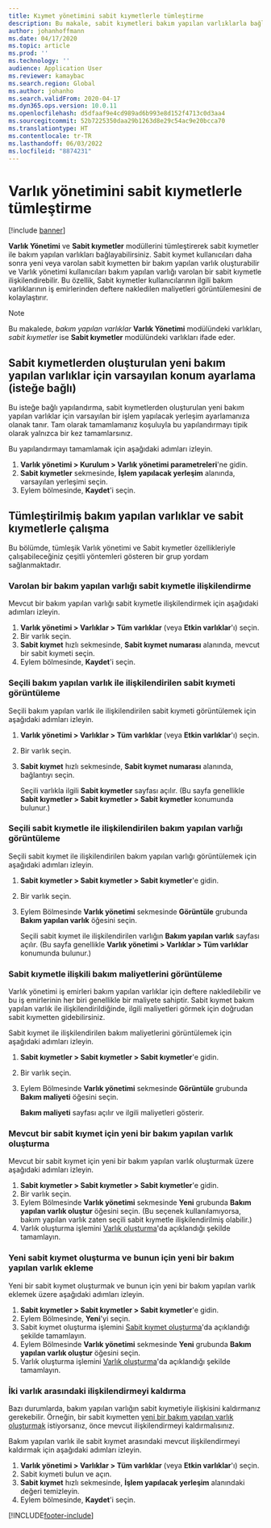 ```yaml
---
title: Kıymet yönetimini sabit kıymetlerle tümleştirme
description: Bu makale, sabit kıymetleri bakım yapılan varlıklarla bağlamak için Varlık Yönetimi ve Sabit kıymetler modüllerinin nasıl tümleştirileceğini açıklamaktadır.
author: johanhoffmann
ms.date: 04/17/2020
ms.topic: article
ms.prod: ''
ms.technology: ''
audience: Application User
ms.reviewer: kamaybac
ms.search.region: Global
ms.author: johanho
ms.search.validFrom: 2020-04-17
ms.dyn365.ops.version: 10.0.11
ms.openlocfilehash: d5dfaaf9e4cd989ad6b993e8d152f4713c0d3aa4
ms.sourcegitcommit: 52b7225350daa29b1263d8e29c54ac9e20bcca70
ms.translationtype: HT
ms.contentlocale: tr-TR
ms.lasthandoff: 06/03/2022
ms.locfileid: "8874231"
---
```

# <a name="integrate-asset-management-with-fixed-assets"></a>Varlık yönetimini sabit kıymetlerle tümleştirme

[!include [banner](../../includes/banner.md)]

**Varlık Yönetimi** ve **Sabit kıymetler** modüllerini tümleştirerek sabit kıymetler ile bakım yapılan varlıkları bağlayabilirsiniz. Sabit kıymet kullanıcıları daha sonra yeni veya varolan sabit kıymetten bir bakım yapılan varlık oluşturabilir ve Varlık yönetimi kullanıcıları bakım yapılan varlığı varolan bir sabit kıymetle ilişkilendirebilir. Bu özellik, Sabit kıymetler kullanıcılarının ilgili bakım varlıklarının iş emirlerinden deftere nakledilen maliyetleri görüntülemesini de kolaylaştırır.

> [!NOTE]
> Bu makalede, *bakım yapılan varlıklar* **Varlık Yönetimi** modülündeki varlıkları, *sabit kıymetler* ise **Sabit kıymetler** modülündeki varlıkları ifade eder.

## <a name="set-a-default-location-for-new-maintenance-assets-that-are-created-from-fixed-assets-optional"></a>Sabit kıymetlerden oluşturulan yeni bakım yapılan varlıklar için varsayılan konum ayarlama (isteğe bağlı)

Bu isteğe bağlı yapılandırma, sabit kıymetlerden oluşturulan yeni bakım yapılan varlıklar için varsayılan bir işlem yapılacak yerleşim ayarlamanıza olanak tanır. Tam olarak tamamlamanız koşuluyla bu yapılandırmayı tipik olarak yalnızca bir kez tamamlarsınız.

Bu yapılandırmayı tamamlamak için aşağıdaki adımları izleyin.

1. **Varlık yönetimi \> Kurulum \> Varlık yönetimi parametreleri**'ne gidin.
1. **Sabit kıymetler** sekmesinde, **İşlem yapılacak yerleşim** alanında, varsayılan yerleşimi seçin.
1. Eylem bölmesinde, **Kaydet**'i seçin.

## <a name="work-with-integrated-maintenance-assets-and-fixed-assets"></a>Tümleştirilmiş bakım yapılan varlıklar ve sabit kıymetlerle çalışma

Bu bölümde, tümleşik Varlık yönetimi ve Sabit kıymetler özellikleriyle çalışabileceğiniz çeşitli yöntemleri gösteren bir grup yordam sağlanmaktadır.

### <a name="associate-an-existing-maintenance-asset-with-a-fixed-asset"></a>Varolan bir bakım yapılan varlığı sabit kıymetle ilişkilendirme

Mevcut bir bakım yapılan varlığı sabit kıymetle ilişkilendirmek için aşağıdaki adımları izleyin.

1. **Varlık yönetimi \> Varlıklar \> Tüm varlıklar** (veya **Etkin varlıklar**'ı) seçin.
1. Bir varlık seçin.
1. **Sabit kıymet** hızlı sekmesinde, **Sabit kıymet numarası** alanında, mevcut bir sabit kıymeti seçin.
1. Eylem bölmesinde, **Kaydet**'i seçin.

### <a name="view-the-fixed-asset-that-is-associated-with-a-selected-maintenance-asset"></a>Seçili bakım yapılan varlık ile ilişkilendirilen sabit kıymeti görüntüleme

Seçili bakım yapılan varlık ile ilişkilendirilen sabit kıymeti görüntülemek için aşağıdaki adımları izleyin.

1. **Varlık yönetimi \> Varlıklar \> Tüm varlıklar** (veya **Etkin varlıklar**'ı) seçin.
1. Bir varlık seçin.
1. **Sabit kıymet** hızlı sekmesinde, **Sabit kıymet numarası** alanında, bağlantıyı seçin.

    Seçili varlıkla ilgili **Sabit kıymetler** sayfası açılır. (Bu sayfa genellikle **Sabit kıymetler \> Sabit kıymetler \> Sabit kıymetler** konumunda bulunur.)

### <a name="view-the-maintenance-asset-that-is-associated-with-a-selected-fixed-asset"></a>Seçili sabit kıymetle ile ilişkilendirilen bakım yapılan varlığı görüntüleme

Seçili sabit kıymet ile ilişkilendirilen bakım yapılan varlığı görüntülemek için aşağıdaki adımları izleyin.

1. **Sabit kıymetler \> Sabit kıymetler \> Sabit kıymetler**'e gidin.
1. Bir varlık seçin.
1. Eylem Bölmesinde **Varlık yönetimi** sekmesinde **Görüntüle** grubunda **Bakım yapılan varlık** öğesini seçin.

    Seçili sabit kıymet ile ilişkilendirilen varlığın **Bakım yapılan varlık** sayfası açılır. (Bu sayfa genellikle **Varlık yönetimi \> Varlıklar \> Tüm varlıklar** konumunda bulunur.)

### <a name="view-maintenance-costs-that-are-associated-with-a-fixed-asset"></a>Sabit kıymetle ilişkili bakım maliyetlerini görüntüleme

Varlık yönetimi iş emirleri bakım yapılan varlıklar için deftere nakledilebilir ve bu iş emirlerinin her biri genellikle bir maliyete sahiptir. Sabit kıymet bakım yapılan varlık ile ilişkilendirildiğinde, ilgili maliyetleri görmek için doğrudan sabit kıymetten gidebilirsiniz.

Sabit kıymet ile ilişkilendirilen bakım maliyetlerini görüntülemek için aşağıdaki adımları izleyin.

1. **Sabit kıymetler \> Sabit kıymetler \> Sabit kıymetler**'e gidin.
1. Bir varlık seçin.
1. Eylem Bölmesinde **Varlık yönetimi** sekmesinde **Görüntüle** grubunda **Bakım maliyeti** öğesini seçin.

    **Bakım maliyeti** sayfası açılır ve ilgili maliyetleri gösterir.

### <a name="create-a-new-maintenance-asset-for-an-existing-fixed-asset"></a><a name="new-maintenance-from-fixed"></a>Mevcut bir sabit kıymet için yeni bir bakım yapılan varlık oluşturma

Mevcut bir sabit kıymet için yeni bir bakım yapılan varlık oluşturmak üzere aşağıdaki adımları izleyin.

1. **Sabit kıymetler \> Sabit kıymetler \> Sabit kıymetler**'e gidin.
1. Bir varlık seçin.
1. Eylem Bölmesinde **Varlık yönetimi** sekmesinde **Yeni** grubunda **Bakım yapılan varlık oluştur** öğesini seçin. (Bu seçenek kullanılamıyorsa, bakım yapılan varlık zaten seçili sabit kıymetle ilişkilendirilmiş olabilir.)
1. Varlık oluşturma işlemini [Varlık oluşturma](../objects/create-an-object.md)'da açıklandığı şekilde tamamlayın.

### <a name="create-a-new-fixed-asset-and-add-a-new-maintenance-asset-for-it"></a>Yeni sabit kıymet oluşturma ve bunun için yeni bir bakım yapılan varlık ekleme

Yeni bir sabit kıymet oluşturmak ve bunun için yeni bir bakım yapılan varlık eklemek üzere aşağıdaki adımları izleyin.

1. **Sabit kıymetler \> Sabit kıymetler \> Sabit kıymetler**'e gidin.
1. Eylem Bölmesinde, **Yeni**'yi seçin.
1. Sabit kıymet oluşturma işlemini [Sabit kıymet oluşturma](../../../finance/fixed-assets/tasks/create-fixed-asset.md)'da açıklandığı şekilde tamamlayın.
1. Eylem Bölmesinde **Varlık yönetimi** sekmesinde **Yeni** grubunda **Bakım yapılan varlık oluştur** öğesini seçin.
1. Varlık oluşturma işlemini [Varlık oluşturma](../objects/create-an-object.md)'da açıklandığı şekilde tamamlayın.

### <a name="remove-the-association-between-two-assets"></a>İki varlık arasındaki ilişkilendirmeyi kaldırma

Bazı durumlarda, bakım yapılan varlığın sabit kıymetiyle ilişkisini kaldırmanız gerekebilir. Örneğin, bir sabit kıymetten [yeni bir bakım yapılan varlık oluşturmak](#new-maintenance-from-fixed) istiyorsanız, önce mevcut ilişkilendirmeyi kaldırmalısınız.

Bakım yapılan varlık ile sabit kıymet arasındaki mevcut ilişkilendirmeyi kaldırmak için aşağıdaki adımları izleyin.

1. **Varlık yönetimi \> Varlıklar \> Tüm varlıklar** (veya **Etkin varlıklar**'ı) seçin.
1. Sabit kıymeti bulun ve açın.
1. **Sabit kıymet** hızlı sekmesinde, **İşlem yapılacak yerleşim** alanındaki değeri temizleyin.
1. Eylem bölmesinde, **Kaydet**'i seçin.


[!INCLUDE[footer-include](../../../includes/footer-banner.md)]